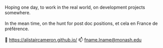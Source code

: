 Hoping one day, to work in the real world, on development projects somewhere. 
<br>
<br>
In the mean time, on the hunt for post doc positions, et cela en France de préférence.
<br>
<br>
🌱 https://alistaircameron.github.io/
📫 fname.lname@monash.edu
